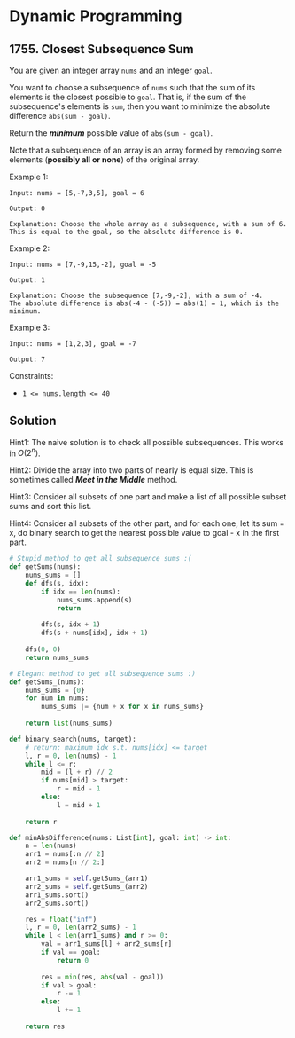 # Dynamic Programming

## 1755. Closest Subsequence Sum

You are given an integer array `nums` and an integer `goal`.

You want to choose a subsequence of `nums` such that the sum of its elements is the closest possible to `goal`. That is, if the sum of the subsequence's elements is `sum`, then you want to minimize the absolute difference `abs(sum - goal)`.

Return the _**minimum**_ possible value of `abs(sum - goal)`.

Note that a subsequence of an array is an array formed by removing some elements (**possibly all or none**) of the original array.

Example 1:

```text
Input: nums = [5,-7,3,5], goal = 6

Output: 0

Explanation: Choose the whole array as a subsequence, with a sum of 6.
This is equal to the goal, so the absolute difference is 0.
```

Example 2:

```text
Input: nums = [7,-9,15,-2], goal = -5

Output: 1

Explanation: Choose the subsequence [7,-9,-2], with a sum of -4.
The absolute difference is abs(-4 - (-5)) = abs(1) = 1, which is the minimum.
```

Example 3:

```text
Input: nums = [1,2,3], goal = -7

Output: 7
```

Constraints:

- `1 <= nums.length <= 40`

## Solution

Hint1: The naive solution is to check all possible subsequences. This works in $O(2^n)$.

Hint2: Divide the array into two parts of nearly is equal size.
This is sometimes called _**Meet in the Middle**_ method.

Hint3: Consider all subsets of one part and make a list of all possible subset sums and sort this list.

Hint4: Consider all subsets of the other part, and for each one, let its sum = x, do binary search to get the nearest possible value to goal - x in the first part.

```python
# Stupid method to get all subsequence sums :(
def getSums(nums):
    nums_sums = []
    def dfs(s, idx):
        if idx == len(nums):
            nums_sums.append(s)
            return
        
        dfs(s, idx + 1)
        dfs(s + nums[idx], idx + 1)
    
    dfs(0, 0)
    return nums_sums

# Elegant method to get all subsequence sums :)
def getSums_(nums):
    nums_sums = {0}
    for num in nums:
        nums_sums |= {num + x for x in nums_sums}
    
    return list(nums_sums)

def binary_search(nums, target):
    # return: maximum idx s.t. nums[idx] <= target
    l, r = 0, len(nums) - 1
    while l <= r:
        mid = (l + r) // 2
        if nums[mid] > target:
            r = mid - 1
        else:
            l = mid + 1
    
    return r

def minAbsDifference(nums: List[int], goal: int) -> int:
    n = len(nums)
    arr1 = nums[:n // 2]
    arr2 = nums[n // 2:]

    arr1_sums = self.getSums_(arr1)
    arr2_sums = self.getSums_(arr2)
    arr1_sums.sort()
    arr2_sums.sort()

    res = float("inf")
    l, r = 0, len(arr2_sums) - 1
    while l < len(arr1_sums) and r >= 0:
        val = arr1_sums[l] + arr2_sums[r]
        if val == goal:
            return 0
        
        res = min(res, abs(val - goal))
        if val > goal:
            r -= 1
        else:
            l += 1
    
    return res
```
